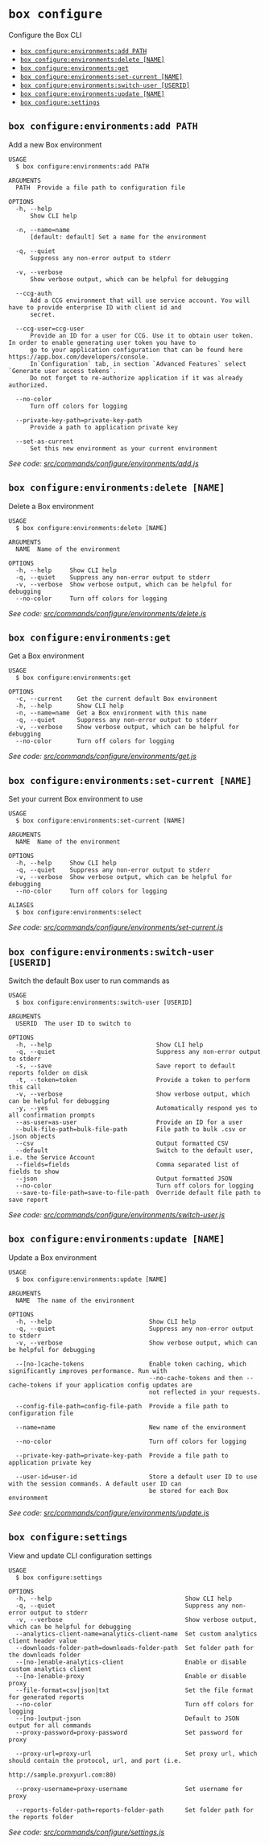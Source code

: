 `box configure`
===============

Configure the Box CLI

* [`box configure:environments:add PATH`](#box-configureenvironmentsadd-path)
* [`box configure:environments:delete [NAME]`](#box-configureenvironmentsdelete-name)
* [`box configure:environments:get`](#box-configureenvironmentsget)
* [`box configure:environments:set-current [NAME]`](#box-configureenvironmentsset-current-name)
* [`box configure:environments:switch-user [USERID]`](#box-configureenvironmentsswitch-user-userid)
* [`box configure:environments:update [NAME]`](#box-configureenvironmentsupdate-name)
* [`box configure:settings`](#box-configuresettings)

## `box configure:environments:add PATH`

Add a new Box environment

```
USAGE
  $ box configure:environments:add PATH

ARGUMENTS
  PATH  Provide a file path to configuration file

OPTIONS
  -h, --help
      Show CLI help

  -n, --name=name
      [default: default] Set a name for the environment

  -q, --quiet
      Suppress any non-error output to stderr

  -v, --verbose
      Show verbose output, which can be helpful for debugging

  --ccg-auth
      Add a CCG environment that will use service account. You will have to provide enterprise ID with client id and 
      secret.

  --ccg-user=ccg-user
      Provide an ID for a user for CCG. Use it to obtain user token. In order to enable generating user token you have to 
      go to your application configuration that can be found here https://app.box.com/developers/console.
      In`Configuration` tab, in section `Advanced Features` select `Generate user access tokens`. 
      Do not forget to re-authorize application if it was already authorized.

  --no-color
      Turn off colors for logging

  --private-key-path=private-key-path
      Provide a path to application private key

  --set-as-current
      Set this new environment as your current environment
```

_See code: [src/commands/configure/environments/add.js](https://github.com/box/boxcli/blob/v3.3.1/src/commands/configure/environments/add.js)_

## `box configure:environments:delete [NAME]`

Delete a Box environment

```
USAGE
  $ box configure:environments:delete [NAME]

ARGUMENTS
  NAME  Name of the environment

OPTIONS
  -h, --help     Show CLI help
  -q, --quiet    Suppress any non-error output to stderr
  -v, --verbose  Show verbose output, which can be helpful for debugging
  --no-color     Turn off colors for logging
```

_See code: [src/commands/configure/environments/delete.js](https://github.com/box/boxcli/blob/v3.3.1/src/commands/configure/environments/delete.js)_

## `box configure:environments:get`

Get a Box environment

```
USAGE
  $ box configure:environments:get

OPTIONS
  -c, --current    Get the current default Box environment
  -h, --help       Show CLI help
  -n, --name=name  Get a Box environment with this name
  -q, --quiet      Suppress any non-error output to stderr
  -v, --verbose    Show verbose output, which can be helpful for debugging
  --no-color       Turn off colors for logging
```

_See code: [src/commands/configure/environments/get.js](https://github.com/box/boxcli/blob/v3.3.1/src/commands/configure/environments/get.js)_

## `box configure:environments:set-current [NAME]`

Set your current Box environment to use

```
USAGE
  $ box configure:environments:set-current [NAME]

ARGUMENTS
  NAME  Name of the environment

OPTIONS
  -h, --help     Show CLI help
  -q, --quiet    Suppress any non-error output to stderr
  -v, --verbose  Show verbose output, which can be helpful for debugging
  --no-color     Turn off colors for logging

ALIASES
  $ box configure:environments:select
```

_See code: [src/commands/configure/environments/set-current.js](https://github.com/box/boxcli/blob/v3.3.1/src/commands/configure/environments/set-current.js)_

## `box configure:environments:switch-user [USERID]`

Switch the default Box user to run commands as

```
USAGE
  $ box configure:environments:switch-user [USERID]

ARGUMENTS
  USERID  The user ID to switch to

OPTIONS
  -h, --help                             Show CLI help
  -q, --quiet                            Suppress any non-error output to stderr
  -s, --save                             Save report to default reports folder on disk
  -t, --token=token                      Provide a token to perform this call
  -v, --verbose                          Show verbose output, which can be helpful for debugging
  -y, --yes                              Automatically respond yes to all confirmation prompts
  --as-user=as-user                      Provide an ID for a user
  --bulk-file-path=bulk-file-path        File path to bulk .csv or .json objects
  --csv                                  Output formatted CSV
  --default                              Switch to the default user, i.e. the Service Account
  --fields=fields                        Comma separated list of fields to show
  --json                                 Output formatted JSON
  --no-color                             Turn off colors for logging
  --save-to-file-path=save-to-file-path  Override default file path to save report
```

_See code: [src/commands/configure/environments/switch-user.js](https://github.com/box/boxcli/blob/v3.3.1/src/commands/configure/environments/switch-user.js)_

## `box configure:environments:update [NAME]`

Update a Box environment

```
USAGE
  $ box configure:environments:update [NAME]

ARGUMENTS
  NAME  The name of the environment

OPTIONS
  -h, --help                           Show CLI help
  -q, --quiet                          Suppress any non-error output to stderr
  -v, --verbose                        Show verbose output, which can be helpful for debugging

  --[no-]cache-tokens                  Enable token caching, which significantly improves performance. Run with
                                       --no-cache-tokens and then --cache-tokens if your application config updates are
                                       not reflected in your requests.

  --config-file-path=config-file-path  Provide a file path to configuration file

  --name=name                          New name of the environment

  --no-color                           Turn off colors for logging

  --private-key-path=private-key-path  Provide a file path to application private key

  --user-id=user-id                    Store a default user ID to use with the session commands. A default user ID can
                                       be stored for each Box environment
```

_See code: [src/commands/configure/environments/update.js](https://github.com/box/boxcli/blob/v3.3.1/src/commands/configure/environments/update.js)_

## `box configure:settings`

View and update CLI configuration settings

```
USAGE
  $ box configure:settings

OPTIONS
  -h, --help                                     Show CLI help
  -q, --quiet                                    Suppress any non-error output to stderr
  -v, --verbose                                  Show verbose output, which can be helpful for debugging
  --analytics-client-name=analytics-client-name  Set custom analytics client header value
  --downloads-folder-path=downloads-folder-path  Set folder path for the downloads folder
  --[no-]enable-analytics-client                 Enable or disable custom analytics client
  --[no-]enable-proxy                            Enable or disable proxy
  --file-format=csv|json|txt                     Set the file format for generated reports
  --no-color                                     Turn off colors for logging
  --[no-]output-json                             Default to JSON output for all commands
  --proxy-password=proxy-password                Set password for proxy

  --proxy-url=proxy-url                          Set proxy url, which should contain the protocol, url, and port (i.e.
                                                 http://sample.proxyurl.com:80)

  --proxy-username=proxy-username                Set username for proxy

  --reports-folder-path=reports-folder-path      Set folder path for the reports folder
```

_See code: [src/commands/configure/settings.js](https://github.com/box/boxcli/blob/v3.3.1/src/commands/configure/settings.js)_

